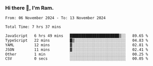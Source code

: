 ### Hi there 👋, I'm Ram.

<!--START_SECTION:waka-->

```txt
From: 06 November 2024 - To: 13 November 2024

Total Time: 7 hrs 37 mins

JavaScript   6 hrs 49 mins   ██████████████████████▒░░   89.65 %
TypeScript   22 mins         █▒░░░░░░░░░░░░░░░░░░░░░░░   04.83 %
YAML         12 mins         ▓░░░░░░░░░░░░░░░░░░░░░░░░   02.81 %
JSON         11 mins         ▓░░░░░░░░░░░░░░░░░░░░░░░░   02.41 %
Other        1 min           ░░░░░░░░░░░░░░░░░░░░░░░░░   00.25 %
CSV          0 secs          ░░░░░░░░░░░░░░░░░░░░░░░░░   00.05 %
```

<!--END_SECTION:waka-->
